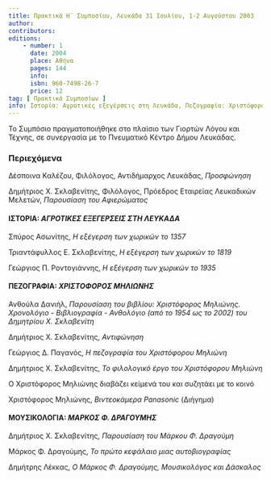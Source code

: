 ```yaml
---
title: Πρακτικά Η΄ Συμποσίου, Λευκάδα 31 Ιουλίου, 1-2 Αυγούστου 2003
author: 
contributors: 
editions: 
    - number: 1
      date: 2004
      place: Αθήνα
      pages: 144
      info: 
      isbn: 960-7498-26-7
      price: 12
tag: [ Πρακτικά Συμποσίων ]
info: Ιστορία: Αγροτικές εξεγέρσεις στη Λευκάδα, Πεζογραφία: Χριστόφορος Μηλιώνης, Μουσικολογία: Μάρκος Φ. Δραγούμης
---
```


Το Συμπόσιο πραγματοποιήθηκε στο πλαίσιο των Γιορτών Λόγου και Τέχνης, σε συνεργασία με το Πνευματικό Κέντρο Δήμου Λευκάδας.

### Περιεχόμενα

Δέσποινα Καλέζου, Φιλόλογος, Αντιδήμαρχος Λευκάδας, *Προσφώνηση*

Δημήτριος Χ. Σκλαβενίτης, Φιλόλογος, Πρόεδρος Εταιρείας Λευκαδικών Μελετών, *Παρουσίαση του Αφιερώματος*

#### ΙΣΤΟΡΙΑ: *ΑΓΡΟΤΙΚΕΣ ΕΞΕΓΕΡΣΕΙΣ ΣΤΗ ΛΕΥΚΑΔΑ*

Σπύρος Ασωνίτης, *Η εξέγερση των χωρικών το 1357*

Τριαντάφυλλος Ε. Σκλαβενίτης, *Η εξέγερση των χωρικών το 1819*

Γεώργιος Π. Ροντογιάννης, *Η εξέγερση των χωρικών το 1935*

#### ΠΕΖΟΓΡΑΦΙΑ: *ΧΡΙΣΤΟΦΟΡΟΣ ΜΗΛΙΩΝΗΣ*

Ανθούλα Δανιήλ, *Παρουσίαση του βιβλίου: Χριστόφορος Μηλιώνης. Χρονολόγιο - Βιβλιογραφία - Ανθολόγιο \(από το 1954 ως το 2002\) του Δημητρίου Χ. Σκλαβενίτη*

Δημήτριος Χ. Σκλαβενίτης, *Αντιφώνηση*

Γεώργιος Δ. Παγανός, *Η πεζογραφία του Χριστόφορου Μηλιώνη*

Δημήτριος Χ. Σκλαβενίτης, *Το φιλολογικό έργο του Χριστόφορου Μηλιώνη*

Ο Χριστόφορος Μηλιώνης διαβάζει κείμενά του και συζητάει με το κοινό 

Χριστόφορος Μηλιώνης, *Βιντεοκάμερα Panasonic* \(Διήγημα\) 

#### ΜΟΥΣΙΚΟΛΟΓΙΑ: *ΜΑΡΚΟΣ Φ. ΔΡΑΓΟΥΜΗΣ*

Δημήτριος Χ. Σκλαβενίτης, *Παρουσίαση του Μάρκου Φ. Δραγούμη*

Μάρκος Φ. Δραγούμης, *Το πρώτο κεφάλαιο μιας αυτοβιογραφίας*

Δημήτρης Λέκκας, *Ο Μάρκος Φ. Δραγούμης, Μουσικολόγος και Δάσκαλος*
